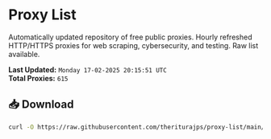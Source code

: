# Proxy List

Automatically updated repository of free public proxies. Hourly refreshed HTTP/HTTPS proxies for web scraping, cybersecurity, and testing. Raw list available.

**Last Updated:** `Monday 17-02-2025 20:15:51 UTC`  
**Total Proxies:** `615`

## 📥 Download
```bash
curl -O https://raw.githubusercontent.com/theriturajps/proxy-list/main/proxies.txt
